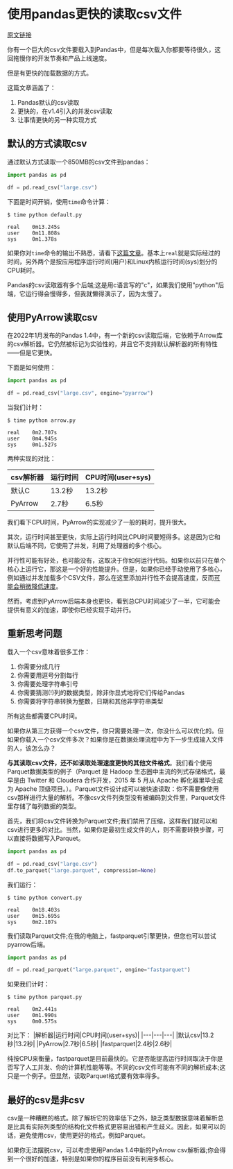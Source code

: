 # 使用pandas更快的读取csv文件
[原文链接](https://pythonspeed.com/articles/pandas-read-csv-fast/)

你有一个巨大的csv文件要载入到Pandas中，但是每次载入你都要等待很久，这回拖慢你的开发节奏和产品上线速度。

但是有更快的加载数据的方式。

这篇文章涵盖了：

1. Pandas默认的csv读取
2. 更快的，在v1.4引入的并发csv读取
3. 让事情更快的另一种实现方式

## 默认的方式读取csv

通过默认方式读取一个850MB的csv文件到pandas：
```python
import pandas as pd

df = pd.read_csv("large.csv")
```

下面是时间开销，使用`time`命令计算：
```shell
$ time python default.py 

real    0m13.245s
user    0m11.808s
sys     0m1.378s
```

如果你对`time`命令的输出不熟悉，请看下[这篇文章](https://pythonspeed.com/articles/blocking-cpu-or-io/)。基本上`real`就是实际经过的时间，另外两个是按应用程序运行时间(用户)和Linux内核运行时间(sys)划分的CPU耗时。

Pandas的csv读取器有多个后端;这是用c语言写的"c"，如果我们使用"python"后端，它运行得会慢得多，但我就懒得演示了，因为太慢了。

## 使用PyArrow读取csv

在2022年1月发布的Pandas 1.4中，有一个新的csv读取后端，它依赖于Arrow库的csv解析器。它仍然被标记为实验性的，并且它不支持默认解析器的所有特性——但是它更快。

下面是如何使用：
```python
import pandas as pd

df = pd.read_csv("large.csv", engine="pyarrow")
```

当我们计时：
```shell
$ time python arrow.py 

real    0m2.707s
user    0m4.945s
sys     0m1.527s
```

两种实现的对比：

|csv解析器|运行时间|CPU时间(user+sys)|
|---|---|---|
|默认C|13.2秒|13.2秒|
|PyArrow|2.7秒|6.5秒|

我们看下CPU时间，PyArrow的实现减少了一般的耗时，提升很大。

其次，运行时间甚至更快，实际上运行时间比CPU时间要短得多。这是因为它和默认后端不同，它使用了并发，利用了处理器的多个核心。

并行性可能有好处，也可能没有，这取决于你如何运行代码。如果你以前只在单个核心上运行它，那这是一个好的性能提升。但是，如果你已经手动使用了多核心，例如通过并发加载多个CSV文件，那么在这里添加并行性不会提高速度，反而[可能会稍微降低速度](https://pythonspeed.com/articles/parallelism-slower/)。

然而，考虑到PyArrow后端本身也更快，看到总CPU时间减少了一半，它可能会提供有意义的加速，即使你已经实现手动并行。

## 重新思考问题

载入一个csv意味着很多工作：

1. 你需要分成几行
2. 你需要用逗号分割每行
3. 你需要处理字符串引号
4. 你需要猜测(!)列的数据类型，除非你显式地将它们传给Pandas
5. 你需要将字符串转换为整数，日期和其他非字符串类型

所有这些都需要CPU时间。

如果你从第三方获得一个csv文件，你只需要处理一次，你没什么可以优化的。但如果你载入一个csv文件多次？如果你是在数据处理流程中为下一步生成输入文件的人，该怎么办？

**与其读取csv文件，还不如读取处理速度更快的其他文件格式**。我们看个使用Parquet数据类型的例子（Parquet 是 Hadoop 生态圈中主流的列式存储格式，最早是由 Twitter 和 Cloudera 合作开发，2015 年 5 月从 Apache 孵化器里毕业成为 Apache 顶级项目。）。Parquet文件设计成可以被快速读取：你不需要像使用csv那样进行大量的解析。不像csv文件列类型没有被编码到文件里，Parquet文件里存储了每列数据的类型。

首先，我们将csv文件转换为Parquet文件;我们禁用了压缩，这样我们就可以和csv进行更多的对比。当然，如果你是最初生成文件的人，则不需要转换步骤，可以直接将数据写入Parquet。

```python
import pandas as pd

df = pd.read_csv("large.csv")
df.to_parquet("large.parquet", compression=None)
```

我们运行：
```shell
$ time python convert.py

real    0m18.403s
user    0m15.695s
sys     0m2.107s
```

我们读取Parquet文件;在我的电脑上，fastparquet引擎更快，但您也可以尝试pyarrow后端。

```python
import pandas as pd

df = pd.read_parquet("large.parquet", engine="fastparquet")
```

如果我们计时：
```shell
$ time python parquet.py 

real    0m2.441s
user    0m1.990s
sys     0m0.575s
```

对比下：
|解析器|运行时间|CPU时间(user+sys)|
|---|---|---|
|默认csv|13.2秒|13.2秒|
|PyArrow|2.7秒|6.5秒|
|fastparquet|2.4秒|2.6秒|

纯按CPU来衡量，fastparquet是目前最快的。它是否能提高运行时间取决于你是否写了人工并发、你的计算机性能等等。不同的csv文件可能有不同的解析成本;这只是一个例子。但显然，读取Parquet格式要有效率得多。

## 最好的csv是非csv

csv是一种糟糕的格式。除了解析它的效率低下之外，缺乏类型数据意味着解析总是比具有实际列类型的结构化文件格式更容易出错和产生歧义。因此，如果可以的话，避免使用csv，使用更好的格式，例如Parquet。



如果你无法摆脱csv，可以考虑使用Pandas 1.4中新的PyArrow csv解析器;你会得到一个很好的加速，特别是如果你的程序目前没有利用多核心。